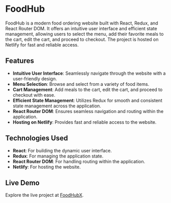 # FoodHub

FoodHub is a modern food ordering website built with React, Redux, and React Router DOM. It offers an intuitive user interface and efficient state management, allowing users to select the menu, add their favorite meals to the cart, edit the cart, and proceed to checkout. The project is hosted on Netlify for fast and reliable access.

## Features

- **Intuitive User Interface**: Seamlessly navigate through the website with a user-friendly design.
- **Menu Selection**: Browse and select from a variety of food items.
- **Cart Management**: Add meals to the cart, edit the cart, and proceed to checkout with ease.
- **Efficient State Management**: Utilizes Redux for smooth and consistent state management across the application.
- **React Router DOM**: Ensures seamless navigation and routing within the application.
- **Hosting on Netlify**: Provides fast and reliable access to the website.

## Technologies Used

- **React**: For building the dynamic user interface.
- **Redux**: For managing the application state.
- **React Router DOM**: For handling routing within the application.
- **Netlify**: For hosting the website.

## Live Demo

Explore the live project at [FoodHubX](https://foodhubx.netlify.app/).

